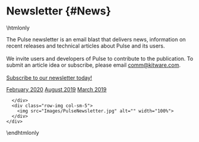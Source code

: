 Newsletter {#News}
==================

\htmlonly

<section class="about">
  <div class="container">
    <div class="row">
      <div class="row-content col-sm-6">
        <p>
          The Pulse newsletter is an email blast that delivers news, information on recent releases and technical articles about Pulse and its users.<br><br>
          We invite users and developers of Pulse to contribute to the publication. To submit an article idea or subscribe, please email <a href="mailto:comm@kitware.com">comm@kitware.com</a>.
          <br><br>
          <a href="http://eepurl.com/gj8Mrf">Subscribe to our newsletter today!</a>
        </p>
          <div class="calls-to-action fixed-width top-row">
            <a href="https://mailchi.mp/4724a561a887/pulse-physiology-advances-in-407381" class="btn btn-secondary btn-lg" target="_blank">February 2020</a>
            <a href=" https://mailchi.mp/d94dae3bf0fd/pulse-physiology-advances-in-242917" class="btn btn-secondary btn-lg" target="_blank">August 2019</a>
            <a href=" https://mailchi.mp/cc0ec0b2405a/pulse-physiology-advances-in-2019" class="btn btn-secondary btn-lg" target="_blank">March 2019</a>
          </div>
          <div class="calls-to-action fixed-width">
          </div>
          
      </div>
      <div class="row-img col-sm-5">
        <img src="Images/PulseNewsletter.jpg" alt="" width="100%">
      </div>
    </div>
  </div>
</section>

\endhtmlonly